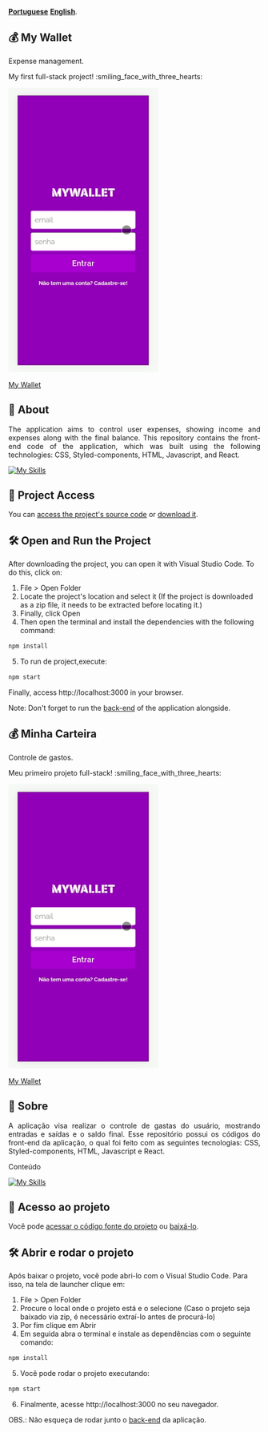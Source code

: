 [**Portuguese**](#moneybag-my-wallet)
[**English**](#moneybag-minha-carteira).

## :moneybag: My Wallet

<p>Expense management.</p>

<p>My first full-stack project! :smiling_face_with_three_hearts:</p>

<img src=my-wallet/src/Images/myWallet.gif  width="300" />

<a href="https://mywallet-front-sandy.vercel.app/" target="_blank" rel="noopener noreferrer">My Wallet</a>

## 📝 About

<p align="justify">The application aims to control user expenses, showing income and expenses along with the final balance. This repository contains the front-end code of the application, which was built using the following technologies: CSS, Styled-components, HTML, Javascript, and React.
</p>

[![My Skills](https://skills.thijs.gg/icons?i=html,css,javascript,react,styledcomponents&theme=light)](https://skills.thijs.gg)

## 📁 Project Access

You can [access the project's source code](https://github.com/ccarlaa/mywallet-front) or [download it](https://github.com/ccarlaa/mywallet-front/archive/refs/heads/main.zip).

## 🛠️ Open and Run the Project

After downloading the project, you can open it with Visual Studio Code. To do this, click on:

1. File > Open Folder
2. Locate the project's location and select it (If the project is downloaded as a zip file, it needs to be extracted before locating it.)
3. Finally, click Open
4. Then open the terminal and install the dependencies with the following command:

```bash
npm install 
```
5. To run de project,execute:

```bash
npm start
```

Finally, access http://localhost:3000 in your browser.

Note: Don't forget to run the [back-end](https://github.com/ccarlaa/mywallet-back) of the application alongside.

 ## :moneybag: Minha Carteira

<p>Controle de gastos.</p>

<p>Meu primeiro projeto full-stack! :smiling_face_with_three_hearts:</p>

<img src=my-wallet/src/Images/myWallet.gif  width="300" />

<a href="https://mywallet-front-sandy.vercel.app/" target="_blank" rel="noopener noreferrer">My Wallet</a>

## 📝 Sobre

<p align = "justify" >A aplicação visa realizar o controle de gastas do usuário, mostrando entradas e saídas e o saldo final.
Esse repositório possui os códigos do front-end da aplicação, o qual
foi feito com as seguintes tecnologias: CSS, Styled-components, HTML, Javascript e React.
</p>Conteúdo

[![My Skills](https://skills.thijs.gg/icons?i=html,css,javascript,react,styledcomponents&theme=light)](https://skills.thijs.gg)

## 📁 Acesso ao projeto

Você pode [acessar o código fonte do projeto](https://github.com/ccarlaa/mywallet-front) ou [baixá-lo](https://github.com/ccarlaa/mywallet-front/archive/refs/heads/main.zip).

## 🛠️ Abrir e rodar o projeto

Após baixar o projeto, você pode abri-lo com o Visual Studio Code. Para isso, na tela de launcher clique em:

1. File > Open Folder
2. Procure o local onde o projeto está e o selecione (Caso o projeto seja baixado via zip, é necessário extraí-lo antes de procurá-lo)
3. Por fim clique em Abrir
4. Em seguida abra o terminal e instale as dependências com o seguinte comando:

```bash
npm install 
```

5. Você  pode rodar o projeto executando:

```bash
npm start
```
6. Finalmente, acesse http://localhost:3000 no seu navegador.

OBS.: Não esqueça de rodar junto o [back-end](https://github.com/ccarlaa/mywallet-back) da aplicação.
